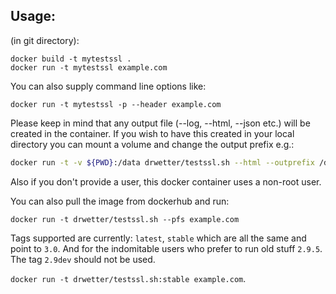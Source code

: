 ## Usage:

(in git directory):
```
docker build -t mytestssl .
docker run -t mytestssl example.com
```

You can also supply command line options like:

``docker run -t mytestssl -p --header example.com``

Please keep in mind that any output file (--log, --html, --json etc.) will be created
in the container. If you wish to have this created in your local directory you can mount a volume and change the output prefix e.g.:

```bash
docker run -t -v ${PWD}:/data drwetter/testssl.sh --html --outprefix /data/ example.com
```

Also if you don't provide a user, this docker container uses a non-root user.


You can also pull the image from dockerhub and run:
```
docker run -t drwetter/testssl.sh --pfs example.com
```

Tags supported are currently: ``latest``, ``stable`` which are all the same and point to ``3.0``. And for the indomitable users who prefer to run old stuff ``2.9.5``. The tag ``2.9dev`` should not be used.

``docker run -t drwetter/testssl.sh:stable example.com``.
